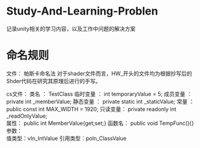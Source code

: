 # Study-And-Learning-Problen
记录unity相关的学习内容，以及工作中问题的解决方案

# 命名规则
文件：
帕斯卡命名法
对于shader文件而言，HW_开头的文件均为根据抄写后的Shder代码在研究其原理后进行的手写。

cs文件：
类名 ： TestClass
临时变量 ： 		int temporaryValue = 5;
成员变量 ：		private int _memberValue;
静态变量 ：		private static int _staticValue;
常量 ： 		public const int MAX_WIDTH = 1920;
只读变量：		private readonly int _readOnlyValue;	
属性：		public int MemberValue{get;set;}
函数名：		public void TempFunc(){}
参数：		
		值类型：vIn_IntValue
		引用类型：poIn_ClassValue
	